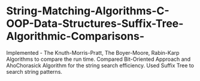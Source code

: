 # String-Matching-Algorithms-C-OOP-Data-Structures-Suffix-Tree-Algorithmic-Comparisons-
Implemented - The Knuth-Morris-Pratt, The Boyer-Moore, Rabin-Karp Algorithms to compare the run time. Compared Bit-Oriented Approach and AhoChorasick Algorithm for the string search efficiency. Used Suffix Tree to search string patterns.
